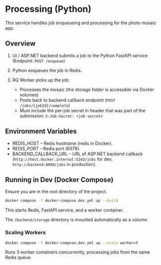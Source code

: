 # Processing (Python)

This service handles job enqueueing and processing for the photo mosaic app.

## Overview

1. UI / ASP.NET backend submits a job to the Python FastAPI service (Endpoint: `POST /enqueue`)

2. Python enqueues the job in Redis.

3. RQ Worker picks up the job:  
    - Processes the mosaic (the storage folder is accessible via Docker volumes)
    - Posts back to backend callback endpoint (`POST /jobs/{jobId}/complete`)
    - Must include the per-job secret in header that was part of the submission: `X-Job-Secret: <job secret>`

## Environment Variables

- REDIS_HOST – Redis hostname (redis in Docker).
- REDIS_PORT – Redis port (6379).
- BACKEND_CALLBACK_URL – URL of ASP.NET backend callback (`http://host.docker.internal:5243/jobs` for dev, `http://backend:8080/jobs` in production).

## Running in Dev (Docker Compose)

Ensure you are in the root directory of the project.

```bash
docker compose -f docker-compose.dev.yml up --build
```

This starts Redis, FastAPI service, and a worker container.

The `/backend/storage` directory is mounted automatically as a volume.

### Scaling Workers

```bash
docker compose -f docker-compose.dev.yml up --scale worker=3
```

Runs 3 worker containers concurrently, processing jobs from the same Redis queue.